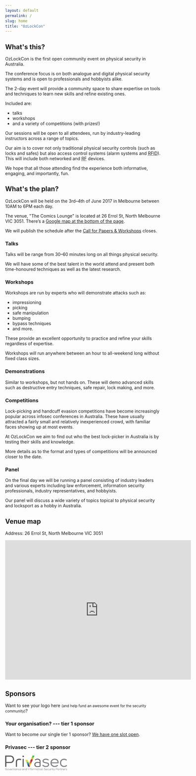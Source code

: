 ```yaml
---
layout: default
permalink: /
slug: home
title: "OzLockCon"
---
```


## What's this?

OzLockCon is the first open community event on physical security in Australia.

The conference focus is on both analogue and digital physical security systems and is open to professionals and hobbyists alike.

The 2-day event will provide a community space to share expertise on tools and techniques to learn new skills and refine existing ones.

Included are:

- talks
- workshops
- and a variety of competitions (with prizes!)

Our sessions will be open to all attendees, run by industry-leading instructors across a range of topics.

Our aim is to cover not only traditional physical security controls (such as locks and safes) but also access control systems (alarm systems and <abbr title="Radio-frequency Identification">RFID</abbr>). This will include both networked and <abbr title="radio frequency">RF</abbr> devices.

We hope that all those attending find the experience both informative, engaging, and importantly, fun.

## What's the plan?

OzLockCon will be held on the 3rd–4th of June 2017 in Melbourne between 10AM to 6PM each day.

The venue, "The Comics Lounge" is located at 26 Errol St, North Melbourne VIC 3051. There’s a [Google map at the bottom of the page](#venue-map).

We will publish the schedule after the [Call for Papers & Workshops](/cfpw/) closes.

### Talks

Talks will be range from 30–60 minutes long on all things physical security.

We will have some of the best talent in the world attend and present both
time-honoured techniques as well as the latest research.

### Workshops

Workshops are run by experts who will demonstrate attacks such as:

- impressioning
- picking
- safe manipulation
- bumping
- bypass techniques
- and more.

These provide an excellent opportunity to practice and refine your skills regardless of expertise.

Workshops will run anywhere between an hour to all-weekend long without fixed class sizes.

### Demonstrations

Similar to workshops, but not hands on. These will demo advanced skills such as destructive entry techniques, safe repair, lock making, and more.

### Competitions

Lock-picking and handcuff evasion competitions have become increasingly popular across infosec conferences in Australia. These have usually attracted a fairly small and relatively inexperienced crowd, with familiar faces showing up at most events.

At OzLockCon we aim to find out who the best lock-picker in Australia is by testing their skills and knowledge.

More details as to the format and types of competitions will be announced closer to the date.

### Panel

On the final day we will be running a panel consisting of industry leaders and various experts including law enforcement, information security professionals, industry representatives, and hobbyists.

Our panel will discuss a wide variety of topics topical to physical security and locksport as a hobby in Australia.

## Venue map

Address: 26 Errol St, North Melbourne VIC 3051

<div class="responsive-media-gmap">
  <iframe src="https://www.google.com/maps/embed?pb=!1m18!1m12!1m3!1d3152.37969940352!2d144.94741535133156!3d-37.80457437965469!2m3!1f0!2f0!3f0!3m2!1i1024!2i768!4f13.1!3m3!1m2!1s0x6ad65d39de06dfd1%3A0xf776ec3236b1c490!2s26+Errol+St%2C+North+Melbourne+VIC+3051%2C+Australia!5e0!3m2!1sen!2sus!4v1487682222679" width="600" height="450" frameborder="0" style="border:0" allowfullscreen></iframe>
</div>

## Sponsors

Want to see your logo here <small>(and help fund an awesome event for the security community)</small>?

### Your organisation? --- tier 1 sponsor

Want to become our single tier 1 sponsor? [We have one slot open](/sponsors/#tier-1----10k-for-a-single-special-sponsor).

### Privasec --- tier 2 sponsor

<a class="sponsor-logo" href="http://privasec.com.au/"><img src="/images/privasec-logo.png" alt="Privasec logo" width="200" height="49" /></a>
